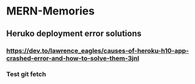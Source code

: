 # MERN-Memories
## Heruko deployment error solutions
### https://dev.to/lawrence_eagles/causes-of-heroku-h10-app-crashed-error-and-how-to-solve-them-3jnl
### Test git fetch
